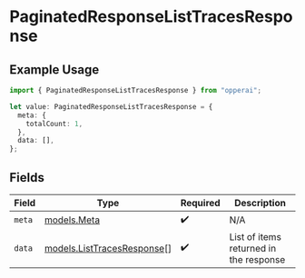 # PaginatedResponseListTracesResponse

## Example Usage

```typescript
import { PaginatedResponseListTracesResponse } from "opperai";

let value: PaginatedResponseListTracesResponse = {
  meta: {
    totalCount: 1,
  },
  data: [],
};
```

## Fields

| Field                                                          | Type                                                           | Required                                                       | Description                                                    |
| -------------------------------------------------------------- | -------------------------------------------------------------- | -------------------------------------------------------------- | -------------------------------------------------------------- |
| `meta`                                                         | [models.Meta](../models/meta.md)                               | :heavy_check_mark:                                             | N/A                                                            |
| `data`                                                         | [models.ListTracesResponse](../models/listtracesresponse.md)[] | :heavy_check_mark:                                             | List of items returned in the response                         |